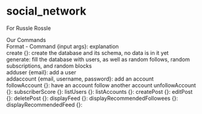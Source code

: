 # social_network
For Russle Rossle

Our Commands <br>
Format - Command {input args}: explanation
<br>
  create {}: create the database and its schema, no data is in it yet <br>
  generate: fill the database with users, as well as random follows, random subscriptions, and random blocks <br>
  adduser {email}: add a user <br>
  addaccount {email, username, password}: add an account <br>
  followAccount {}: have an account follow another account
  unfollowAccount {}: 
  subscriberScore {}:
  listUsers {}:
  listAccounts {}:
  createPost {}:
  editPost {}:
  deletePost {}:
  displayFeed {}:
  displayRecommendedFollowees {}:
  displayRecommendedFeed {}:
